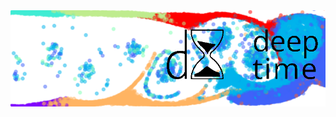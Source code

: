 <picture>
  <source media="(prefers-color-scheme: dark)" srcset="https://github.com/deeptime-ml/.github/blob/main/banner2.png?raw=true">
  <source media="(prefers-color-scheme: light)" srcset="https://github.com/deeptime-ml/.github/blob/main/banner.png?raw=true">
  <a href="https://github.com/deeptime-ml/deeptime"><img alt="Fallback image description" src="https://github.com/deeptime-ml/.github/blob/main/banner.png?raw=true"></a>
</picture>
